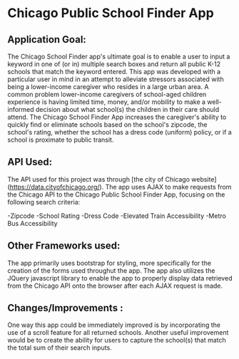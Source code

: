 # Chicago Public School Finder App

## Application Goal: 
 
The Chicago School Finder app's ultimate goal is to enable a user to input a keyword in one of (or in) multiple search boxes and return all public K-12 schools that match the keyword entered. This app was developed with a particular user in mind in an attempt to alleviate stressors associated with being a lower-income caregiver who resides in a large urban area. A common problem lower-income caregivers of school-aged children experience is having limited time, money, and/or mobility to make a well-informed decision about what school(s) the children in their care should attend. The Chicago School Finder App increases the caregiver's ability to quickly find or eliminate schools based on the school's zipcode, the school's rating, whether the school has a dress code (uniform) policy, or if a school is proximate to public transit.  

## API Used: 

The API used for this project was through [the city of Chicago website] (https://data.cityofchicago.org/). The app uses AJAX to make requests from the Chicago API to the Chicago Public School Finder App, focusing on the following search criteria: 
 
 -Zipcode
 -School Rating
 -Dress Code
 -Elevated Train Accessibility
 -Metro Bus Accessibility
 
 
## Other Frameworks used:
 
The app primarily uses bootstrap for styling, more specifically for the creation of the forms used throughut the app. The app also utilizes the JQuery javascript library to enable the app to properly display data retrieved from the Chicago API onto the browser after each AJAX request is made. 


## Changes/Improvements :

One way this app could be immediately improved is by incorporating the use of a scroll feature for all returned schools. Another useful improvement would be to create the ability for users to capture the school(s) that match the total sum of their search inputs. 
